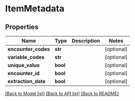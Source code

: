 # ItemMetadata

## Properties
Name | Type | Description | Notes
------------ | ------------- | ------------- | -------------
**encounter_codes** | **str** |  | [optional] 
**variable_codes** | **str** |  | [optional] 
**unique_value** | **bool** |  | [optional] 
**encounter_id** | **bool** |  | [optional] 
**extraction_date** | **bool** |  | [optional] 

[[Back to Model list]](../README.md#documentation-for-models) [[Back to API list]](../README.md#documentation-for-api-endpoints) [[Back to README]](../README.md)


